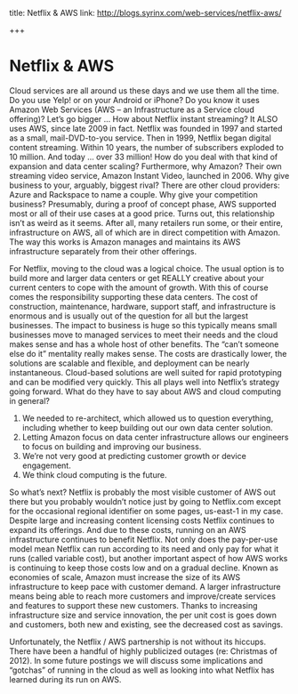 title: Netflix & AWS
link: http://blogs.syrinx.com/web-services/netflix-aws/

+++

# Netflix & AWS

Cloud services are all around us these days and we use them all the time. Do you use Yelp! or on your Android or iPhone? Do you know it uses Amazon Web Services (AWS – an Infrastructure as a Service cloud offering)? Let’s go bigger … How about Netflix instant streaming? It ALSO uses AWS, since late 2009 in fact. Netflix was founded in 1997 and started as a small, mail-DVD-to-you service. Then in 1999, Netflix began digital content streaming. Within 10 years, the number of subscribers exploded to 10 million. And today … over 33 million! How do you deal with that kind of expansion and data center scaling? Furthermore, why Amazon? Their own streaming video service, Amazon Instant Video, launched in 2006. Why give business to your, arguably, biggest rival? There are other cloud providers: Azure and Rackspace to name a couple. Why give your competition business? Presumably, during a proof of concept phase, AWS supported most or all of their use cases at a good price. Turns out, this relationship isn’t as weird as it seems. After all, many retailers run some, or their entire, infrastructure on AWS, all of which are in direct competition with Amazon. The way this works is Amazon manages and maintains its AWS infrastructure separately from their other offerings.

For Netflix, moving to the cloud was a logical choice. The usual option is to build more and larger data centers or get REALLY creative about your current centers to cope with the amount of growth. With this of course comes the responsibility supporting these data centers. The cost of construction, maintenance, hardware, support staff, and infrastructure is enormous and is usually out of the question for all but the largest businesses. The impact to business is huge so this typically means small businesses move to managed services to meet their needs and the cloud makes sense and has a whole host of other benefits. The “can’t someone else do it” mentality really makes sense. The costs are drastically lower, the solutions are scalable and flexible, and deployment can be nearly instantaneous. Cloud-based solutions are well suited for rapid prototyping and can be modified very quickly. This all plays well into Netflix’s strategy going forward. What do they have to say about AWS and cloud computing in general?

1. We needed to re-architect, which allowed us to question everything, including whether to keep building out our own data center solution.
2. Letting Amazon focus on data center infrastructure allows our engineers to focus on building and improving our business.
3. We’re not very good at predicting customer growth or device engagement.
4. We think cloud computing is the future.

So what’s next? Netflix is probably the most visible customer of AWS out there but you probably wouldn’t notice just by going to Netflix.com except for the occasional regional identifier on some pages, us-east-1 in my case. Despite large and increasing content licensing costs Netflix continues to expand its offerings. And due to these costs, running on an AWS infrastructure continues to benefit Netflix. Not only does the pay-per-use model mean Netflix can run according to its need and only pay for what it runs (called variable cost), but another important aspect of how AWS works is continuing to keep those costs low and on a gradual decline. Known as economies of scale, Amazon must increase the size of its AWS infrastructure to keep pace with customer demand. A larger infrastructure means being able to reach more customers and improve/create services and features to support these new customers. Thanks to increasing infrastructure size and service innovation, the per unit cost is goes down and customers, both new and existing, see the decreased cost as savings.

Unfortunately, the Netflix / AWS partnership is not without its hiccups. There have been a handful of highly publicized outages (re: Christmas of 2012). In some future postings we will discuss some implications and “gotchas” of running in the cloud as well as looking into what Netflix has learned during its run on AWS.
